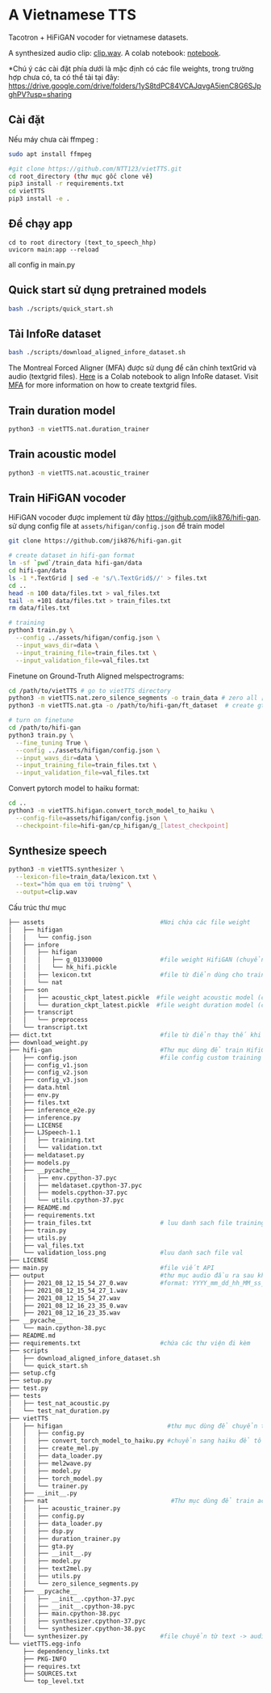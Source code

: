 A Vietnamese TTS
================

Tacotron + HiFiGAN vocoder for vietnamese datasets.

A synthesized audio clip: [clip.wav](assets/infore/clip.wav). A colab notebook: [notebook](https://colab.research.google.com/drive/1oczrWOQOr1Y_qLdgis1twSlNZlfPVXoY?usp=sharing).

*Chú ý các cài đặt phía dưới là mặc định có các file weights, trong trường hợp chưa có, ta có thể tải tại đây:
https://drive.google.com/drive/folders/1yS8tdPC84VCAJqvgA5ienC8G6SJpghPV?usp=sharing

Cài đặt
-------
Nếu máy chưa cài ffmpeg :
```sh
sudo apt install ffmpeg
```

```sh
#git clone https://github.com/NTT123/vietTTS.git
cd root_directory (thư mục gốc clone về)
pip3 install -r requirements.txt
cd vietTTS 
pip3 install -e .

```
Để chạy app
----------------------------------
```
cd to root directory (text_to_speech_hhp)
uvicorn main:app --reload
```
all config in main.py

Quick start sử dụng pretrained models
----------------------------------
```sh
bash ./scripts/quick_start.sh
```


Tải InfoRe dataset
-----------------------

```sh
bash ./scripts/download_aligned_infore_dataset.sh
```


The Montreal Forced Aligner (MFA) được sử dụng để căn chỉnh textGrid và audio (textgrid files). [Here](https://colab.research.google.com/gist/NTT123/c99b5a391af56e0cb8f7b190d3d7f0ee/infore-mfa-example.ipynb) is a Colab notebook to align InfoRe dataset. Visit [MFA](https://montreal-forced-aligner.readthedocs.io/en/latest/) for more information on how to create textgrid files.

Train duration model
--------------------

```sh
python3 -m vietTTS.nat.duration_trainer
```


Train acoustic model
--------------------
```sh
python3 -m vietTTS.nat.acoustic_trainer
```



Train HiFiGAN vocoder
-------------

HiFiGAN vocoder được implement từ đây https://github.com/jik876/hifi-gan. sử dụng config file at `assets/hifigan/config.json` để train model

```sh
git clone https://github.com/jik876/hifi-gan.git

# create dataset in hifi-gan format
ln -sf `pwd`/train_data hifi-gan/data
cd hifi-gan/data
ls -1 *.TextGrid | sed -e 's/\.TextGrid$//' > files.txt
cd ..
head -n 100 data/files.txt > val_files.txt
tail -n +101 data/files.txt > train_files.txt
rm data/files.txt

# training
python3 train.py \
  --config ../assets/hifigan/config.json \
  --input_wavs_dir=data \
  --input_training_file=train_files.txt \
  --input_validation_file=val_files.txt
```

Finetune on Ground-Truth Aligned melspectrograms:
```sh
cd /path/to/vietTTS # go to vietTTS directory
python3 -m vietTTS.nat.zero_silence_segments -o train_data # zero all [sil, sp, spn] segments
python3 -m vietTTS.nat.gta -o /path/to/hifi-gan/ft_dataset  # create gta melspectrograms at hifi-gan/ft_dataset directory

# turn on finetune
cd /path/to/hifi-gan
python3 train.py \
  --fine_tuning True \
  --config ../assets/hifigan/config.json \
  --input_wavs_dir=data \
  --input_training_file=train_files.txt \
  --input_validation_file=val_files.txt
```

Convert pytorch model to haiku format:
```sh
cd ..
python3 -m vietTTS.hifigan.convert_torch_model_to_haiku \
  --config-file=assets/hifigan/config.json \
  --checkpoint-file=hifi-gan/cp_hifigan/g_[latest_checkpoint]
```

Synthesize speech
-----------------

```sh
python3 -m vietTTS.synthesizer \
  --lexicon-file=train_data/lexicon.txt \
  --text="hôm qua em tới trường" \
  --output=clip.wav
```
Cấu trúc thư mục
```sh
├── assets                                #Nơi chứa các file weight 
│   ├── hifigan
│   │   └── config.json
│   ├── infore
│   │   ├── hifigan
│   │   │   ├── g_01330000                #file weight HifiGAN (chuyển từ mel spectrogram -> audio)
│   │   │   └── hk_hifi.pickle
│   │   ├── lexicon.txt                   #file từ điển dùng cho train model
│   │   └── nat
│   ├── son
│   │   ├── acoustic_ckpt_latest.pickle  #file weight acoustic model (chuyen tu text -> mel spectrogram)
│   │   └── duration_ckpt_latest.pickle  #file weight duration model (chỉnh tốc độ ngắt nghỉ như dữ liệu training)
│   ├── transcript
│   │   └── preprocess
│   └── transcript.txt
├── dict.txt                              #file từ điển thay thế khi không biểu diễn từ đó được ( VD: 1 -> một, 2-> hai,...)
├── download_weight.py
├── hifi-gan                              #Thư mục dùng để train HifiGAN (mel spectrogram -> audio)
│   ├── config.json                       #file config custom training 
│   ├── config_v1.json
│   ├── config_v2.json
│   ├── config_v3.json
│   ├── data.html
│   ├── env.py
│   ├── files.txt
│   ├── inference_e2e.py
│   ├── inference.py
│   ├── LICENSE
│   ├── LJSpeech-1.1
│   │   ├── training.txt
│   │   └── validation.txt
│   ├── meldataset.py
│   ├── models.py
│   ├── __pycache__
│   │   ├── env.cpython-37.pyc
│   │   ├── meldataset.cpython-37.pyc
│   │   ├── models.cpython-37.pyc
│   │   └── utils.cpython-37.pyc
│   ├── README.md
│   ├── requirements.txt
│   ├── train_files.txt                   # luu danh sach file training
│   ├── train.py
│   ├── utils.py
│   ├── val_files.txt
│   └── validation_loss.png               #luu danh sach file val
├── LICENSE
├── main.py                               #file viết API 
├── output                                #thư mục audio đầu ra sau khi truyền text vào (có thể custom)
│   ├── 2021_08_12_15_54_27_0.wav         #format: YYYY_mm_dd_hh_MM_ss_{part_x} (part_x trong trường hợp text đầu vào quá dài thì cắt nhỏ)
│   ├── 2021_08_12_15_54_27_1.wav
│   ├── 2021_08_12_15_54_27.wav
│   ├── 2021_08_12_16_23_35_0.wav
│   ├── 2021_08_12_16_23_35.wav
├── __pycache__
│   └── main.cpython-38.pyc
├── README.md
├── requirements.txt                      #chứa các thư viện đi kèm
├── scripts
│   ├── download_aligned_infore_dataset.sh
│   └── quick_start.sh
├── setup.cfg
├── setup.py
├── test.py
├── tests
│   ├── test_nat_acoustic.py
│   └── test_nat_duration.py
├── vietTTS                                  
│   ├── hifigan                             #thư mục dùng để chuyển từ mel -> audio khi inference 
│   │   ├── config.py
│   │   ├── convert_torch_model_to_haiku.py #chuyển sang haiku để tối ưu tốc độ convert từ mel-> audio
│   │   ├── create_mel.py
│   │   ├── data_loader.py
│   │   ├── mel2wave.py
│   │   ├── model.py
│   │   ├── torch_model.py
│   │   └── trainer.py
│   ├── __init__.py
│   ├── nat                                  #Thư mục dùng để train acoustic và duration model
│   │   ├── acoustic_trainer.py
│   │   ├── config.py
│   │   ├── data_loader.py
│   │   ├── dsp.py
│   │   ├── duration_trainer.py
│   │   ├── gta.py
│   │   ├── __init__.py
│   │   ├── model.py
│   │   ├── text2mel.py
│   │   ├── utils.py
│   │   └── zero_silence_segments.py
│   ├── __pycache__
│   │   ├── __init__.cpython-37.pyc
│   │   ├── __init__.cpython-38.pyc
│   │   ├── main.cpython-38.pyc
│   │   ├── synthesizer.cpython-37.pyc
│   │   └── synthesizer.cpython-38.pyc
│   └── synthesizer.py                    #file chuyển từ text -> audio ( file quan trọng nhất)
└── vietTTS.egg-info
    ├── dependency_links.txt
    ├── PKG-INFO
    ├── requires.txt
    ├── SOURCES.txt
    └── top_level.txt
```
